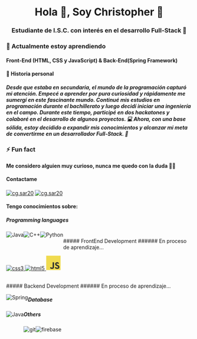<h1 align="center">Hola 👋, Soy Christopher 🎈</h1>
<h3 align="center">Estudiante de I.S.C. con interés en el desarrollo Full-Stack 🚀</h3>

### **🌱 Actualmente estoy aprendiendo**
#### Front-End (HTML, CSS y JavaScript) & Back-End(Spring Framework)

#### **📄 Historia personal**
##### Desde que estaba en secundaria, el mundo de la programación capturó mi atención. Empecé a aprender por pura curiosidad y rápidamente me sumergí en este fascinante mundo. Continué mis estudios en programación durante el bachillerato y luego decidí iniciar una ingeniería en el campo. Durante este tiempo, participé en dos hackatones y colaboré en el desarrollo de algunos proyectos. 💻 Ahora, con una base sólida, estoy decidido a expandir mis conocimientos y alcanzar mi meta de convertirme en un desarrollador Full-Stack. 🚀

### **⚡ Fun fact**
#### Me considero alguien muy curioso, nunca me quedo con la duda 🤔🔎

#### **Contactame**
<p align="left">
<a href="https://instagram.com/cg.sar20" target="blank"><img align="center" src="https://raw.githubusercontent.com/rahuldkjain/github-profile-readme-generator/master/src/images/icons/Social/instagram.svg" alt="cg.sar20" height="30" width="40" /></a>
<a href="https://www.linkedin.com/in/chris-sarmiento-casillas" target="blank"><img align="center" src="https://upload.wikimedia.org/wikipedia/commons/8/81/LinkedIn_icon.svg" alt="cg.sar20" height="30" width="40" /></a>
</p>

#### **Tengo conocimientos sobre:**
##### Programming languages
<p align="left">
<a href="https://www.java.com/" target="_blank"><img align="left" alt="Java" height ="42px" src="https://raw.githubusercontent.com/rahul-jha98/github_readme_icons/main/language_and_tools/square/java/java.svg"></a>
<a href="https://www.w3schools.com/cpp/" target="_blank"><img align="left" alt="C++" height ="42px" src="https://upload.wikimedia.org/wikipedia/commons/1/18/ISO_C%2B%2B_Logo.svg"></a>
<a href="https://www.python.org/" target="_blank"><img align="left" alt="Python" height ="42px" src="https://raw.githubusercontent.com/rahul-jha98/github_readme_icons/main/language_and_tools/square/python/python.svg"></a>
</p>
<br>
##### FrontEnd Development
###### En proceso de aprendizaje...
<p align="left">
<a href="https://www.w3schools.com/css/" target="_blank"> <img src="https://www.vectorlogo.zone/logos/w3_css/w3_css-icon.svg" alt="css3" width="65" height="65"/> </a> 
<a href="https://www.w3.org/html/" target="_blank"> <img src="https://www.vectorlogo.zone/logos/w3_html5/w3_html5-icon.svg" alt="html5" width="65" height="65"/> </a> 
<a href="https://developer.mozilla.org/en-US/docs/Web/JavaScript" target="_blank" rel="noreferrer"> <img src="https://raw.githubusercontent.com/devicons/devicon/master/icons/javascript/javascript-original.svg" alt="javascript" width="40" height="40"/> </a>
</p>
<br>
##### Backend Development
###### En proceso de aprendizaje...
<p align="left">
<a href="https://spring.io/" target="_blank"><img align="left" alt="Spring" height ="42px" src="https://www.vectorlogo.zone/logos/springio/springio-icon.svg"></a>
</p>

##### Database
<p align="left">
<a href="https://www.mysql.com/" target="_blank"><img align="left" alt="Java" height ="42px" src="https://www.vectorlogo.zone/logos/mysql/mysql-official.svg"></a>
</p>

##### Others
<p align="left">
<a href="https://git-scm.com/" target="_blank"> <img src="https://raw.githubusercontent.com/rahul-jha98/github_readme_icons/main/language_and_tools/square/git-scm/git-scm.svg" align="left" alt="git" height='42px'/> </a>
<a href="https://git-scm.com/" target="_blank"> <img src="" align="left" alt="firebase" height='42px'/> </a>
</p>
